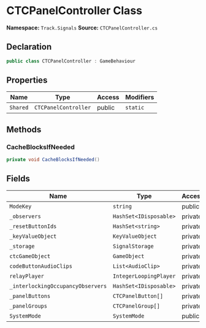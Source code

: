 # CTCPanelController Class

**Namespace:** `Track.Signals`
**Source:** `CTCPanelController.cs`

## Declaration

```csharp
public class CTCPanelController : GameBehaviour
```

## Properties

| Name | Type | Access | Modifiers |
|------|------|--------|-----------|
| `Shared` | `CTCPanelController` | public | `static` |

## Methods

### CacheBlocksIfNeeded

```csharp
private void CacheBlocksIfNeeded()
```

## Fields

| Name | Type | Access | Modifiers |
|------|------|--------|-----------|
| `ModeKey` | `string` | public | `const` |
| `_observers` | `HashSet<IDisposable>` | private | `readonly` |
| `_resetButtonIds` | `HashSet<string>` | private | `readonly` |
| `_keyValueObject` | `KeyValueObject` | private | - |
| `_storage` | `SignalStorage` | private | - |
| `ctcGameObject` | `GameObject` | private | - |
| `codeButtonAudioClips` | `List<AudioClip>` | private | - |
| `relayPlayer` | `IntegerLoopingPlayer` | private | - |
| `_interlockingOccupancyObservers` | `HashSet<IDisposable>` | private | `readonly` |
| `_panelButtons` | `CTCPanelButton[]` | private | - |
| `_panelGroups` | `CTCPanelGroup[]` | private | - |
| `SystemMode` | `SystemMode` | public | - |


